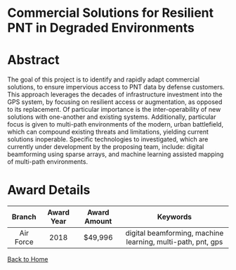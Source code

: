 
Commercial Solutions for Resilient PNT in Degraded Environments
===============================================================

# Abstract


The goal of this project is to identify and rapidly adapt commercial solutions, to ensure impervious access to PNT data by defense customers. This approach leverages the decades of infrastructure investment into the GPS system, by focusing on resilient access or augmentation, as opposed to its replacement. Of particular importance is the inter-operability of new solutions with one-another and existing systems. Additionally, particular focus is given to multi-path environments of the modern, urban battlefield, which can compound existing threats and limitations, yielding current solutions inoperable. Specific technologies to investigated, which are currently under development by the proposing team, include: digital beamforming using sparse arrays, and machine learning assisted mapping of multi-path environments.  

# Award Details

|Branch|Award Year|Award Amount|Keywords|
| :---: | :---: | :---: | :---: |
|Air Force|2018|$49,996|digital beamforming, machine learning, multi-path, pnt, gps|
  
  


[Back to Home](https://github.com/chrischow/dod_sbir_awards/DJ/#1434)